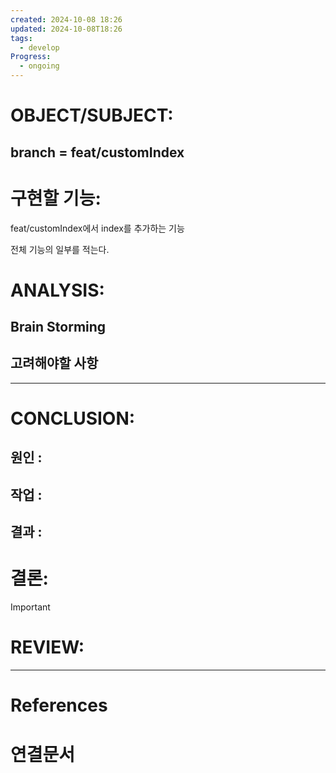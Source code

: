 ```yaml
---
created: 2024-10-08 18:26
updated: 2024-10-08T18:26
tags:
  - develop
Progress:
  - ongoing
---
```

# OBJECT/SUBJECT:
## branch = feat/customIndex
# 구현할 기능:
feat/customIndex에서
index를 추가하는 기능

전체 기능의 일부를 적는다. 
# ANALYSIS:
## Brain Storming

## 고려해야할 사항


---
# CONCLUSION:

## 원인 :

## 작업 :

## 결과 :

# 결론:
>[!important]


# REVIEW:


---
# References

# 연결문서
